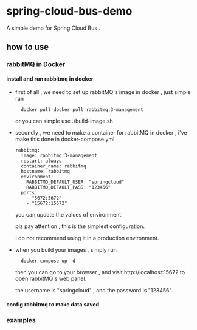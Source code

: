 # spring-cloud-bus-demo
A simple demo for Spring Cloud Bus . 

## how to use 

### rabbitMQ in Docker 

#### install and run rabbitmq in docker 

* first of all , we need to set up rabbitMQ's image in docker , just simple run 

        docker pull docker pull rabbitmq:3-management
        
    or you can simple use ./build-image.sh
    
* secondly , we need to make a container for rabbitMQ in docker , i've make this done in docker-compose.yml

      rabbitmq:
        image: rabbitmq:3-management
        restart: always
        container_name: rabbitmq
        hostname: rabbitmq
        environment:
          RABBITMQ_DEFAULT_USER: "springcloud"
          RABBITMQ_DEFAULT_PASS: "123456"
        ports:
          - "5672:5672"
          - "15672:15672"

    you can update the values of environment.
    
    plz pay attention , this is the simplest configuration. 
    
    I do not recommend using it in a production environment.
    
* when you build your images , simply run 

        docker-compose up -d 
    
    then you can go to your browser , and visit http://localhost:15672 to open rabbitMQ's web panel.
    
    the username is "springcloud" , and the password is "123456".    

#### config rabbitmq to make data saved 



### examples 



